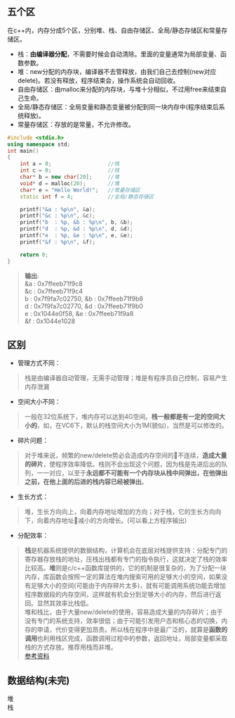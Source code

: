 ## 五个区
在c++内，内存分成5个区，分别堆、栈、自由存储区、全局/静态存储区和常量存储区。
+ 栈：**由编译器分配**，不需要时候会自动清除。里面的变量通常为局部变量、函数参数。
+ 堆：new分配的内存块，编译器不去管释放，由我们自己去控制(new对应delete)。若没有释放，程序结束会，操作系统会自动回收。
+ 自由存储区：由malloc来分配的内存块，与堆十分相似，不过用free来结束自己生命。
+ 全局/静态存储区：全局变量和静态变量被分配到同一块内存中(程序结束后系统释放)。
+ 常量存储区：存放的是常量，不允许修改。

```c++
#include <stdio.h>
using namespace std;
int main()
{
    int a = 0;                  //栈
    int c = 0;                  //栈
    char* b = new char[20];     //堆
    void* d = malloc(20);       //堆
    char* e = "Hello World!";	//常量存储区
    static int f = 4;           //全局/静态存储区

    printf("&a : %p\n", &a);
    printf("&c : %p\n", &c);
    printf("b  : %p, &b : %p\n", b, &b);
    printf("d  : %p, &d : %p\n", d, &d);
    printf("e  : %p, &e : %p\n", e, &e);
    printf("&f : %p\n", &f);

    return 0;
}

```
>**输出**:    
&a : 0x7ffeeb71f9c8  
&c : 0x7ffeeb71f9c4  
b  : 0x7f9fa7c02750, &b : 0x7ffeeb71f9b8  
d  : 0x7f9fa7c02770, &d : 0x7ffeeb71f9b0  
e  : 0x1044e0f58, &e : 0x7ffeeb71f9a8  
&f : 0x1044e1028  

## 区别
+ 管理方式不同：
>栈是由编译器自动管理，无需手动管理；堆是有程序员自己控制，容易产生内存泄漏  
+ 空间大小不同：
>一般在32位系统下，堆内存可以达到4G空间。**栈一般都是有一定的空间大小的**，如，在VC6下，默认的栈空间大小为1M(貌似)，当然是可以修改的。
+ 碎片问题：
>对于堆来说，频繁的new/delete势必会造成内存空间的不连续，**造成大量的碎片**，使程序效率降低。栈则不会出现这个问题，因为栈是先进后出的队列，一一对应，以至于**永远都不可能有一个内存块从栈中间弹出，在他弹出之前，在他上面的后进的栈内容已经被弹出**。
+ 生长方式：
>堆，生长方向向上，向着内存地址增加的方向；对于栈，它的生长方向向下，向着内存地址减小的方向增长。(可以看上方程序输出)
+ 分配效率：
>**栈**是机器系统提供的数据结构，计算机会在底层对栈提供支持：分配专门的寄存器存放栈的地址，压栈出栈都有专门的指令执行，这就决定了栈的效率比较高。**堆**则是c/c++函数库提供的，它的机制是很复杂的，为了分配一块内存，库函数会按照一定的算法在堆内搜索可用的足够大小的空间，如果没有足够大小的空间(可能由于内存碎片太多)，就有可能调用系统功能去增加程序数据段的内存空间，这样就有机会分到足够大小的内存，然后进行返回。显然其效率比栈低。  
堆和栈比，由于大量new/delete的使用，容易造成大量的内存碎片；由于没有专门的系统支持，效率很低；由于可能引发用户态和核心态的切换，内存的申请，代价变得更加昂贵。所以栈在程序中是最广泛的，就算是**函数的调用**也利用栈区完成，函数调用过程中的参数，返回地址，局部变量都采取栈的方式存放。推荐用栈而非堆。  
[参考资料](https://www.cnblogs.com/liuxiaoyang/p/8110069.html)

## 数据结构(未完)
堆  
栈